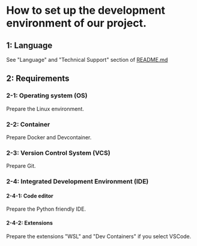 # How to set up the development environment of our project.

## 1: Language

See "Language" and "Technical Support" section of [README.md](README.md)

## 2: Requirements

### 2-1: Operating system (OS)

Prepare the Linux environment.

### 2-2: Container

Prepare Docker and Devcontainer.

### 2-3: Version Control System (VCS)

Prepare Git.

### 2-4: Integrated Development Environment (IDE)

#### 2-4-1: Code editor

Prepare the Python friendly IDE.

#### 2-4-2: Extensions

Prepare the extensions "WSL" and "Dev Containers" if you select VSCode.
